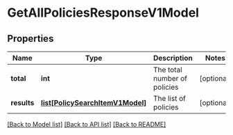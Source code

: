 # GetAllPoliciesResponseV1Model

## Properties
Name | Type | Description | Notes
------------ | ------------- | ------------- | -------------
**total** | **int** | The total number of policies | [optional] 
**results** | [**list[PolicySearchItemV1Model]**](PolicySearchItemV1Model.md) | The list of policies | [optional] 

[[Back to Model list]](../README.md#documentation-for-models) [[Back to API list]](../README.md#documentation-for-api-endpoints) [[Back to README]](../README.md)


